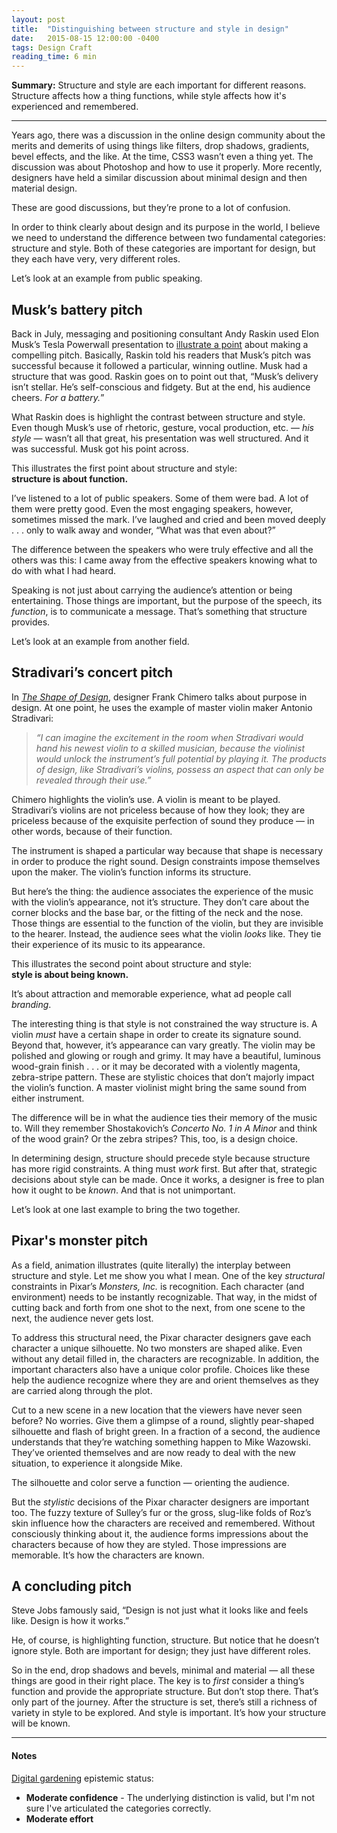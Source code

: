 ```yaml
---
layout: post
title:  "Distinguishing between structure and style in design"
date:   2015-08-15 12:00:00 -0400
tags: Design Craft
reading_time: 6 min
---
```


<p class="summary"><strong>Summary:</strong> Structure and style are each important for different reasons. Structure affects how a thing functions, while style affects how it's experienced and remembered.</p>

---

<p class="dropCap">Years ago, there was a discussion in the online design community about the merits and demerits of using things like filters, drop shadows, gradients, bevel effects, and the like. At the time, CSS3 wasn’t even a thing yet. The discussion was about Photoshop and how to use it properly. More recently, designers have held a similar discussion about minimal design and then material design.</p>

These are good discussions, but they’re prone to a lot of confusion.

In order to think clearly about design and its purpose in the world, I believe we need to understand the difference between two fundamental categories: structure and style. Both of these categories are important for design, but they each have very, very different roles.

Let’s look at an example from public speaking.

## Musk’s battery pitch

Back in July, messaging and positioning consultant Andy Raskin used Elon Musk’s Tesla Powerwall presentation to [illustrate a point](https://medium.com/firm-narrative/want-a-better-pitch-watch-this-328b95c2fd0b) about making a compelling pitch. Basically, Raskin told his readers that Musk’s pitch was successful because it followed a particular, winning outline. Musk had a structure that was good. Raskin goes on to point out that, “Musk’s delivery isn’t stellar. He’s self-conscious and fidgety. But at the end, his audience cheers. _For a battery._”

What Raskin does is highlight the contrast between structure and style. Even though Musk’s use of rhetoric, gesture, vocal production, etc. — _his style_ — wasn’t all that great, his presentation was well structured. And it was successful. Musk got his point across.

This illustrates the first point about structure and style:  
**structure is about function.**

I’ve listened to a lot of public speakers. Some of them were bad. A lot of them were pretty good. Even the most engaging speakers, however, sometimes missed the mark. I’ve laughed and cried and been moved deeply . . . only to walk away and wonder, “What was that even about?”

The difference between the speakers who were truly effective and all the others was this: I came away from the effective speakers knowing what to do with what I had heard.

Speaking is not just about carrying the audience’s attention or being entertaining. Those things are important, but the purpose of the speech, its _function_, is to communicate a message. That’s something that structure provides.

Let’s look at an example from another field.

## Stradivari’s concert pitch

In _[The Shape of Design](http://shapeofdesignbook.com/)_, designer Frank Chimero talks about purpose in design. At one point, he uses the example of master violin maker Antonio Stradivari:

> _“I can imagine the excitement in the room when Stradivari would hand his newest violin to a skilled musician, because the violinist would unlock the instrument’s full potential by playing it. The products of design, like Stradivari’s violins, possess an aspect that can only be revealed through their use.”_

Chimero highlights the violin’s use. A violin is meant to be played. Stradivari’s violins are not priceless because of how they look; they are priceless because of the exquisite perfection of sound they produce — in other words, because of their function.

The instrument is shaped a particular way because that shape is necessary in order to produce the right sound. Design constraints impose themselves upon the maker. The violin’s function informs its structure.

But here’s the thing: the audience associates the experience of the music with the violin’s appearance, not it’s structure. They don’t care about the corner blocks and the base bar, or the fitting of the neck and the nose. Those things are essential to the function of the violin, but they are invisible to the hearer. Instead, the audience sees what the violin _looks_ like. They tie their experience of its music to its appearance.

This illustrates the second point about structure and style:  
**style is about being known.**

It’s about attraction and memorable experience, what ad people call _branding_.

The interesting thing is that style is not constrained the way structure is. A violin _must_ have a certain shape in order to create its signature sound. Beyond that, however, it’s appearance can vary greatly. The violin may be polished and glowing or rough and grimy. It may have a beautiful, luminous wood-grain finish . . . or it may be decorated with a violently magenta, zebra-stripe pattern. These are stylistic choices that don’t majorly impact the violin’s function. A master violinist might bring the same sound from either instrument.

The difference will be in what the audience ties their memory of the music to. Will they remember Shostakovich’s _Concerto No. 1 in A Minor_ and think of the wood grain? Or the zebra stripes? This, too, is a design choice.

In determining design, structure should precede style because structure has more rigid constraints. A thing must _work_ first. But after that, strategic decisions about style can be made. Once it works, a designer is free to plan how it ought to be _known_. And that is not unimportant.

Let’s look at one last example to bring the two together.

## Pixar's monster pitch

As a field, animation illustrates (quite literally) the interplay between structure and style. Let me show you what I mean.
One of the key _structural_ constraints in Pixar’s _Monsters, Inc._ is recognition. Each character (and environment) needs to be instantly recognizable. That way, in the midst of cutting back and forth from one shot to the next, from one scene to the next, the audience never gets lost.

To address this structural need, the Pixar character designers gave each character a unique silhouette. No two monsters are shaped alike. Even without any detail filled in, the characters are recognizable. In addition, the important characters also have a unique color profile. Choices like these help the audience recognize where they are and orient themselves as they are carried along through the plot.

Cut to a new scene in a new location that the viewers have never seen before? No worries. Give them a glimpse of a round, slightly pear-shaped silhouette and flash of bright green. In a fraction of a second, the audience understands that they’re watching something happen to Mike Wazowski. They’ve oriented themselves and are now ready to deal with the new situation, to experience it alongside Mike.

The silhouette and color serve a function — orienting the audience.

But the _stylistic_ decisions of the Pixar character designers are important too. The fuzzy texture of Sulley’s fur or the gross, slug-like folds of Roz’s skin influence how the characters are received and remembered. Without consciously thinking about it, the audience forms impressions about the characters because of how they are styled. Those impressions are memorable. It’s how the characters are known.

## A concluding pitch

Steve Jobs famously said, “Design is not just what it looks like and feels like. Design is how it works.”

He, of course, is highlighting function, structure. But notice that he doesn’t ignore style. Both are important for design; they just have different roles.

So in the end, drop shadows and bevels, minimal and material — all these things are good in their right place. The key is to _first_ consider a thing’s function and provide the appropriate structure. But don’t stop there. That’s only part of the journey. After the structure is set, there’s still a richness of variety in style to be explored. And style is important. It’s how your structure will be known.

---

#### Notes

[Digital gardening](https://maggieappleton.com/garden-history) epistemic status:

- <strong>Moderate confidence</strong> - The underlying distinction is valid, but I'm not sure I've articulated the categories correctly.
- <strong>Moderate effort</strong>